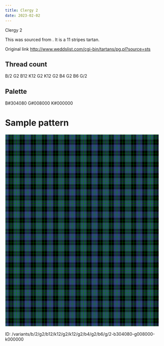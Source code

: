```yaml
---
title: Clergy 2
date: 2023-02-02
---
```

Clergy 2

This was sourced from <no value>.  It is a 11 stripes tartan.

Original link http://www.weddslist.com/cgi-bin/tartans/pg.pl?source=sts

## Thread count
B/2 G2 B12 K12 G2 K12 G2 B4 G2 B6 G/2

## Palette
B#304080 G#008000 K#000000

# Sample pattern

![Tartan detail](tartan.png "B/2 G2 B12 K12 G2 K12 G2 B4 G2 B6 G/2 tartan")

ID: /variants/b/2/g2/b12/k12/g2/k12/g2/b4/g2/b6/g/2-b304080-g008000-k000000